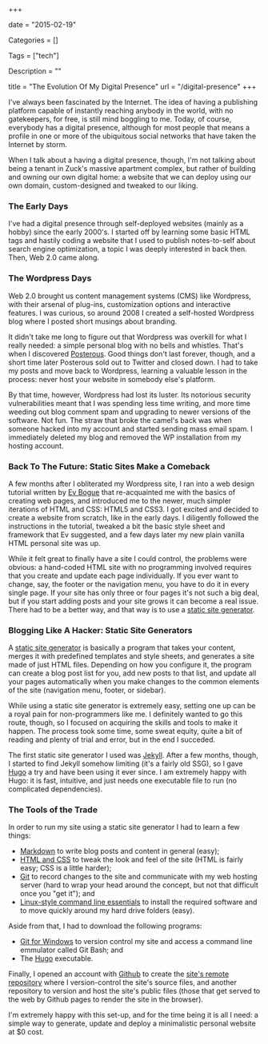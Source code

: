 +++

date = "2015-02-19"

Categories = []

Tags = ["tech"]

Description = ""

title = "The Evolution Of My Digital Presence"
url = "/digital-presence"
+++



I've always been fascinated by the Internet. The idea of having a publishing platform capable of instantly reaching anybody in the world, with no gatekeepers, for free, is still mind boggling to me. Today, of course, everybody has a digital presence, although for most people that means a profile in one or more of the ubiquitous social networks that have taken the Internet by storm. 

When I talk about a having a digital presence, though, I'm not talking about being a tenant in Zuck's massive apartment complex, but rather of building and owning our own digital home: a website that we can deploy using our own domain, custom-designed and tweaked to our liking. 

### The Early Days ###

I've had a digital presence through self-deployed websites (mainly as a hobby) since the early 2000's. I started off by learning some basic HTML tags and hastily coding a website that I used to publish notes-to-self about search engine optimization, a topic I was deeply interested in back then. Then, Web 2.0 came along.

### The Wordpress Days ###
Web 2.0 brought us content management systems (CMS) like Wordpress, with their arsenal of plug-ins, customization options and interactive features. I was curious, so around 2008 I created a self-hosted Wordpress blog where I posted short musings about branding.

It didn't take me long to figure out that Wordpress was overkill for what I really needed: a simple personal blog with no bells and whistles. That's when I discovered [Posterous](http://en.wikipedia.org/wiki/Posterous). Good things don't last forever, though, and a short time later Posterous sold out to Twitter and closed down. I had to take my posts and move back to Wordpress, learning a valuable lesson in the process: never host your website in somebody else's platform.

By that time, however, Wordpress had lost its luster. Its notorious security vulnerabilities meant that I was spending less time writing, and more time weeding out blog comment spam and upgrading to newer versions of the software. Not fun. The straw that broke the camel's back was when someone hacked into my account and started sending mass email spam. I immediately deleted my blog and removed the WP installation from my hosting account.

### Back To The Future: Static Sites Make a Comeback ###

A few months after I obliterated my Wordpress site, I ran into a web design tutorial written by [Ev Bogue](http://www.evbogue.com) that re-acquainted me with the basics of creating web pages, and introduced me to the newer, much simpler iterations of HTML and CSS: HTML5 and CSS3. I got excited and decided to create a website from scratch, like in the early days. I diligently followed the instructions in the tutorial, tweaked a bit the basic style sheet and framework that Ev suggested, and a few days later my new plain vanilla HTML personal site was up.

While it felt great to finally have a site I could control, the problems were obvious: a hand-coded HTML site with no programming involved requires that you create and update each page individually. If you ever want to change, say, the footer or the navigation menu, you have to do it in every single page. If your site has only three or four pages it's not such a big deal, but if you start adding posts and your site grows it can become a real issue. There had to be a better way, and that way is to use a [static site generator](http://www.mattweldon.com/static-websites-have-made-a-comeback/).

### Blogging Like A Hacker: Static Site Generators ###

A [static site generator](../ssg/) is basically a program that takes your content, merges it with predefined templates and style sheets, and generates a site made of just HTML files. Depending on how you configure it, the program can create a blog post list for you, add new posts to that list, and update all your pages automatically when you make changes to the common elements of the site (navigation menu, footer, or sidebar). 

While using a static site generator is extremely easy, setting one up can be a royal pain for non-programmers like me. I definitely wanted to go this route, though, so I focused on acquiring the skills and tools to make it happen. The process took some time, some sweat equity, quite a bit of reading and plenty of trial and error, but in the end I succeded. 

The first static site generator I used was [Jekyll](http://www.jekyllrb.com). After a few months, though, I started to find Jekyll somehow limiting (it's a fairly old SSG), so I gave [Hugo](http://gohugo.io) a try and have been using it ever since. I am extremely happy with Hugo: it is fast, intuitive, and just needs one executable file to run (no complicated dependencies).

### The Tools of the Trade ###

In order to run my site using a static site generator I had to learn a few things: 

- [Markdown](http://daringfireball.net/projects/markdown/) to write blog posts and content in general (easy); 
- [HTML and CSS](http://www.htmlandcssbook.com/) to tweak the look and feel of the site (HTML is fairly easy; CSS is a little harder); 
- [Git](http://git-scm.com/book/en/v2) to record changes to the site and communicate with my web hosting server (hard to wrap your head around the concept, but not that difficult once you "get it"); and 
- [Linux-style command line essentials](http://cli.learncodethehardway.org/bash_cheat_sheet.pdf) to install the required software and to move quickly around my hard drive folders (easy). 

Aside from that, I had to download the following programs: 

- [Git for Windows](http://git-scm.com/download/win) to version control my site and access a command line emmulator called Git Bash; and
- The [Hugo](http://gohugo.io) executable.

Finally, I opened an account with [Github](http://www.github.com) to create the [site's remote repository](https://github.com/mariobox/mariobox.github.io) where I version-control the site's source files, and another repository to version and host the site's public files (those that get served to the web by Github pages to render the site in the browser).

I'm extremely happy with this set-up, and for the time being it is all I need: a simple way to generate, update and deploy a minimalistic personal website at $0 cost. 

